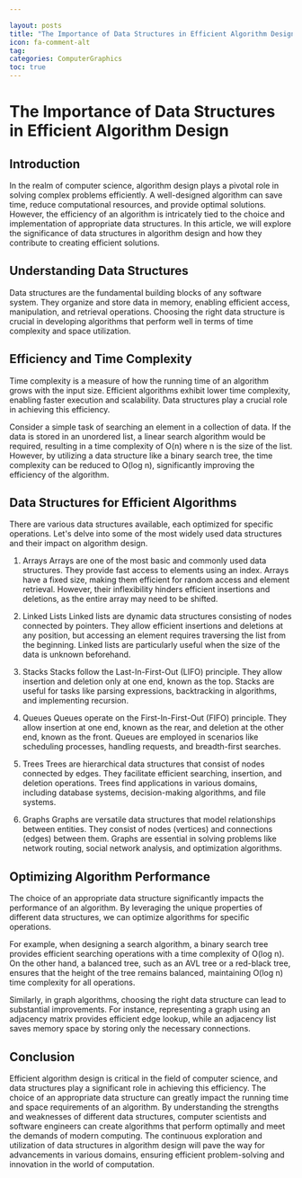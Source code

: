 ```yaml
---

layout: posts
title: "The Importance of Data Structures in Efficient Algorithm Design"
icon: fa-comment-alt
tag:      
categories: ComputerGraphics
toc: true
---
```




# The Importance of Data Structures in Efficient Algorithm Design

## Introduction
In the realm of computer science, algorithm design plays a pivotal role in solving complex problems efficiently. A well-designed algorithm can save time, reduce computational resources, and provide optimal solutions. However, the efficiency of an algorithm is intricately tied to the choice and implementation of appropriate data structures. In this article, we will explore the significance of data structures in algorithm design and how they contribute to creating efficient solutions.

## Understanding Data Structures
Data structures are the fundamental building blocks of any software system. They organize and store data in memory, enabling efficient access, manipulation, and retrieval operations. Choosing the right data structure is crucial in developing algorithms that perform well in terms of time complexity and space utilization.

## Efficiency and Time Complexity
Time complexity is a measure of how the running time of an algorithm grows with the input size. Efficient algorithms exhibit lower time complexity, enabling faster execution and scalability. Data structures play a crucial role in achieving this efficiency.

Consider a simple task of searching an element in a collection of data. If the data is stored in an unordered list, a linear search algorithm would be required, resulting in a time complexity of O(n) where n is the size of the list. However, by utilizing a data structure like a binary search tree, the time complexity can be reduced to O(log n), significantly improving the efficiency of the algorithm.

## Data Structures for Efficient Algorithms
There are various data structures available, each optimized for specific operations. Let's delve into some of the most widely used data structures and their impact on algorithm design.

1. Arrays
Arrays are one of the most basic and commonly used data structures. They provide fast access to elements using an index. Arrays have a fixed size, making them efficient for random access and element retrieval. However, their inflexibility hinders efficient insertions and deletions, as the entire array may need to be shifted.

2. Linked Lists
Linked lists are dynamic data structures consisting of nodes connected by pointers. They allow efficient insertions and deletions at any position, but accessing an element requires traversing the list from the beginning. Linked lists are particularly useful when the size of the data is unknown beforehand.

3. Stacks
Stacks follow the Last-In-First-Out (LIFO) principle. They allow insertion and deletion only at one end, known as the top. Stacks are useful for tasks like parsing expressions, backtracking in algorithms, and implementing recursion.

4. Queues
Queues operate on the First-In-First-Out (FIFO) principle. They allow insertion at one end, known as the rear, and deletion at the other end, known as the front. Queues are employed in scenarios like scheduling processes, handling requests, and breadth-first searches.

5. Trees
Trees are hierarchical data structures that consist of nodes connected by edges. They facilitate efficient searching, insertion, and deletion operations. Trees find applications in various domains, including database systems, decision-making algorithms, and file systems.

6. Graphs
Graphs are versatile data structures that model relationships between entities. They consist of nodes (vertices) and connections (edges) between them. Graphs are essential in solving problems like network routing, social network analysis, and optimization algorithms.

## Optimizing Algorithm Performance
The choice of an appropriate data structure significantly impacts the performance of an algorithm. By leveraging the unique properties of different data structures, we can optimize algorithms for specific operations.

For example, when designing a search algorithm, a binary search tree provides efficient searching operations with a time complexity of O(log n). On the other hand, a balanced tree, such as an AVL tree or a red-black tree, ensures that the height of the tree remains balanced, maintaining O(log n) time complexity for all operations.

Similarly, in graph algorithms, choosing the right data structure can lead to substantial improvements. For instance, representing a graph using an adjacency matrix provides efficient edge lookup, while an adjacency list saves memory space by storing only the necessary connections.

## Conclusion
Efficient algorithm design is critical in the field of computer science, and data structures play a significant role in achieving this efficiency. The choice of an appropriate data structure can greatly impact the running time and space requirements of an algorithm. By understanding the strengths and weaknesses of different data structures, computer scientists and software engineers can create algorithms that perform optimally and meet the demands of modern computing. The continuous exploration and utilization of data structures in algorithm design will pave the way for advancements in various domains, ensuring efficient problem-solving and innovation in the world of computation.